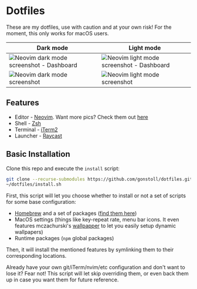 # Dotfiles

These are my dotfiles, use with caution and at your own risk! For the moment, this only works for macOS users.

| Dark mode                                                                            | Light mode                                                                             |
| ------------------------------------------------------------------------------------ | -------------------------------------------------------------------------------------- |
| <img src="__images/dark-mode-1.png" alt="Neovim dark mode screenshot - Dashboard" /> | <img src="__images/light-mode-1.png" alt="Neovim light mode screenshot - Dashboard" /> |
| <img src="__images/dark-mode-2.png" alt="Neovim dark mode screenshot" />             | <img src="__images/light-mode-2.png" alt="Neovim light mode screenshot" />             |

## Features

- Editor - [Neovim](https://neovim.io/). Want more pics? Check them out [here](https://github.com/gonstoll/dotfiles/blob/master/nvim/README.md)
- Shell - [Zsh](https://www.zsh.org/)
- Terminal - [iTerm2](https://iterm2.com/)
- Launcher - [Raycast](https://www.raycast.com/)

## Basic Installation

Clone this repo and execute the `install` script:

```bash
git clone --recurse-submodules https://github.com/gonstoll/dotfiles.git ~/dotfiles
~/dotfiles/install.sh
```

First, this script will let you choose whether to install or not a set of scripts for some base configuration:

- [Homebrew](https://brew.sh/) and a set of packages ([find them
  here](https://github.com/gonstoll/dotfiles/blob/master/bin/brew.sh))
- MacOS settings (things like key-repeat rate, menu bar icons. It even features mczachurski's
  [wallpapper](https://github.com/mczachurski/wallpapper) to let you easily setup dynamic wallpapers)
- Runtime packages (`npm` global packages)

Then, it will install the mentioned features by symlinking them to their corresponding locations.

Already have your own git/iTerm/nvim/etc configuration and don't want to lose it? Fear not! This script will let skip
overriding them, or even back them up in case you want them for future reference.
